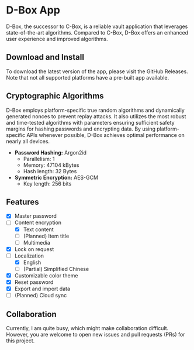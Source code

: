 # D-Box App

D-Box, the successor to C-Box, is a reliable vault application that leverages state-of-the-art algorithms.
Compared to C-Box, D-Box offers an enhanced user experience and improved algorithms.

## Download and Install

To download the latest version of the app, please visit the GitHub Releases.
Note that not all supported platforms have a pre-built app available.

## Cryptographic Algorithms

D-Box employs platform-specific true random algorithms and dynamically generated nonces to prevent replay attacks.
It also utilizes the most robust and time-tested algorithms with parameters ensuring sufficient safety margins for hashing passwords and encrypting data.
By using platform-specific APIs whenever possible, D-Box achieves optimal performance on nearly all devices.

- **Password Hashing:** Argon2id
  - Parallelism: 1
  - Memory: 47104 kBytes
  - Hash length: 32 Bytes
- **Symmetric Encryption:** AES-GCM
  - Key length: 256 bits

## Features

- [x] Master password
- [ ] Content encryption
  - [x] Text content
  - [ ] (Planned) Item title
  - [ ] Multimedia
- [x] Lock on request
- [ ] Localization
  - [x] English
  - [ ] (Partial) Simplified Chinese
- [x] Customizable color theme
- [x] Reset password
- [x] Export and import data
- [ ] (Planned) Cloud sync

## Collaboration

Currently, I am quite busy, which might make collaboration difficult.
However, you are welcome to open new issues and pull requests (PRs) for this project.

